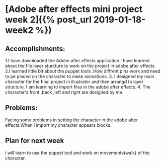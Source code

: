 
# [Adobe after effects mini project week 2]({% post_url 2019-01-18-week2 %})
## Accomplishments:
1.I have downloaded the Adobe after effects application.I have learned about the file layer sturcture to work on the project   in adobe after effects.
2.I learned little bit about the puppet tools .How diffrent pins work and need to pe placed on the character to make animations.
3. I designed my main character for the final project in illustrator and then arrangd to layer structure. I am learning to import files in the adobe after effects.
4. The character's front ,back ,left and right are designed by me.
## Problems:
Facing some problems in setting the character in the adobe after effects.When i import my character appears blocks. 

## Plan for next week
i will learn to use the puppet tool and work on movements(walk) of the character.
